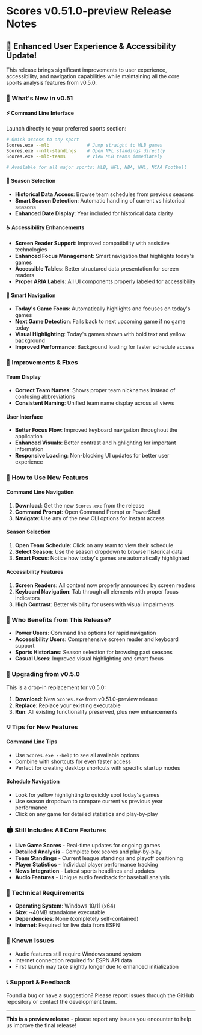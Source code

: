 # Scores v0.51.0-preview Release Notes

## 🎉 Enhanced User Experience & Accessibility Update!

This release brings significant improvements to user experience, accessibility, and navigation capabilities while maintaining all the core sports analysis features from v0.5.0.

### 🚀 What's New in v0.51

#### ⚡ Command Line Interface
Launch directly to your preferred sports section:
```bash
# Quick access to any sport
Scores.exe --mlb              # Jump straight to MLB games
Scores.exe --nfl-standings    # Open NFL standings directly
Scores.exe --mlb-teams        # View MLB teams immediately

# Available for all major sports: MLB, NFL, NBA, NHL, NCAA Football
```

#### 📅 Season Selection
- **Historical Data Access**: Browse team schedules from previous seasons
- **Smart Season Detection**: Automatic handling of current vs historical seasons
- **Enhanced Date Display**: Year included for historical data clarity

#### ♿ Accessibility Enhancements
- **Screen Reader Support**: Improved compatibility with assistive technologies
- **Enhanced Focus Management**: Smart navigation that highlights today's games
- **Accessible Tables**: Better structured data presentation for screen readers
- **Proper ARIA Labels**: All UI components properly labeled for accessibility

#### 🎯 Smart Navigation
- **Today's Game Focus**: Automatically highlights and focuses on today's games
- **Next Game Detection**: Falls back to next upcoming game if no game today
- **Visual Highlighting**: Today's games shown with bold text and yellow background
- **Improved Performance**: Background loading for faster schedule access

### 🔧 Improvements & Fixes

#### Team Display
- **Correct Team Names**: Shows proper team nicknames instead of confusing abbreviations
- **Consistent Naming**: Unified team name display across all views

#### User Interface
- **Better Focus Flow**: Improved keyboard navigation throughout the application
- **Enhanced Visuals**: Better contrast and highlighting for important information
- **Responsive Loading**: Non-blocking UI updates for better user experience

### 📱 How to Use New Features

#### Command Line Navigation
1. **Download**: Get the new `Scores.exe` from the release
2. **Command Prompt**: Open Command Prompt or PowerShell
3. **Navigate**: Use any of the new CLI options for instant access

#### Season Selection
1. **Open Team Schedule**: Click on any team to view their schedule
2. **Select Season**: Use the season dropdown to browse historical data
3. **Smart Focus**: Notice how today's games are automatically highlighted

#### Accessibility Features
1. **Screen Readers**: All content now properly announced by screen readers
2. **Keyboard Navigation**: Tab through all elements with proper focus indicators
3. **High Contrast**: Better visibility for users with visual impairments

### 🎯 Who Benefits from This Release?

- **Power Users**: Command line options for rapid navigation
- **Accessibility Users**: Comprehensive screen reader and keyboard support  
- **Sports Historians**: Season selection for browsing past seasons
- **Casual Users**: Improved visual highlighting and smart focus

### 🔄 Upgrading from v0.5.0

This is a drop-in replacement for v0.5.0:
1. **Download**: New `Scores.exe` from v0.51.0-preview release
2. **Replace**: Replace your existing executable
3. **Run**: All existing functionality preserved, plus new enhancements

### 💡 Tips for New Features

#### Command Line Tips
- Use `Scores.exe --help` to see all available options
- Combine with shortcuts for even faster access
- Perfect for creating desktop shortcuts with specific startup modes

#### Schedule Navigation
- Look for yellow highlighting to quickly spot today's games
- Use season dropdown to compare current vs previous year performance
- Click on any game for detailed statistics and play-by-play

### 🏟️ Still Includes All Core Features

- **Live Game Scores** - Real-time updates for ongoing games
- **Detailed Analysis** - Complete box scores and play-by-play
- **Team Standings** - Current league standings and playoff positioning
- **Player Statistics** - Individual player performance tracking
- **News Integration** - Latest sports headlines and updates
- **Audio Features** - Unique audio feedback for baseball analysis

### 🔧 Technical Requirements

- **Operating System**: Windows 10/11 (x64)
- **Size**: ~40MB standalone executable
- **Dependencies**: None (completely self-contained)
- **Internet**: Required for live data from ESPN

### 🐛 Known Issues

- Audio features still require Windows sound system
- Internet connection required for ESPN API data
- First launch may take slightly longer due to enhanced initialization

### 📞 Support & Feedback

Found a bug or have a suggestion? Please report issues through the GitHub repository or contact the development team.

---

**This is a preview release** - please report any issues you encounter to help us improve the final release!

